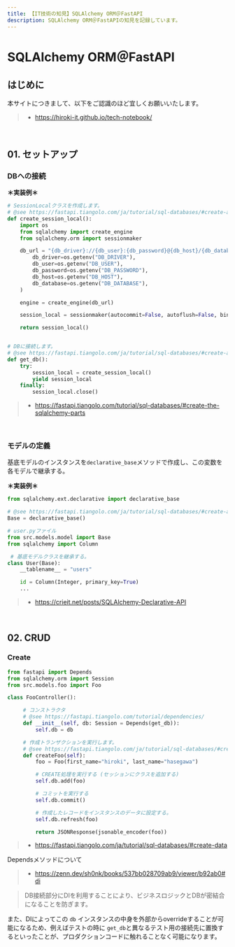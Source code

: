 ```yaml
---
title: 【IT技術の知見】SQLAlchemy ORM＠FastAPI
description: SQLAlchemy ORM＠FastAPIの知見を記録しています。
---
```


# SQLAlchemy ORM＠FastAPI

## はじめに

本サイトにつきまして、以下をご認識のほど宜しくお願いいたします。

> - https://hiroki-it.github.io/tech-notebook/

<br>

## 01. セットアップ

### DBへの接続

**＊実装例＊**

```python
# SessionLocalクラスを作成します。
# @see https://fastapi.tiangolo.com/ja/tutorial/sql-databases/#create-a-sessionlocal-class
def create_session_local():
    import os
    from sqlalchemy import create_engine
    from sqlalchemy.orm import sessionmaker

    db_url = "{db_driver}://{db_user}:{db_password}@{db_host}/{db_database}?charset=utf8".format(
        db_driver=os.getenv("DB_DRIVER"),
        db_user=os.getenv("DB_USER"),
        db_password=os.getenv("DB_PASSWORD"),
        db_host=os.getenv("DB_HOST"),
        db_database=os.getenv("DB_DATABASE"),
    )

    engine = create_engine(db_url)

    session_local = sessionmaker(autocommit=False, autoflush=False, bind=engine)

    return session_local()


# DBに接続します。
# @see https://fastapi.tiangolo.com/ja/tutorial/sql-databases/#create-a-dependency
def get_db():
    try:
        session_local = create_session_local()
        yield session_local
    finally:
        session_local.close()

```

> - https://fastapi.tiangolo.com/tutorial/sql-databases/#create-the-sqlalchemy-parts

<br>

### モデルの定義

基底モデルのインスタンスを`declarative_base`メソッドで作成し、この変数を各モデルで継承する。

**＊実装例＊**

```python
from sqlalchemy.ext.declarative import declarative_base

# @see https://fastapi.tiangolo.com/ja/tutorial/sql-databases/#create-a-base-class
Base = declarative_base()
```

```python
# user.pyファイル
from src.models.model import Base
from sqlalchemy import Column

 # 基底モデルクラスを継承する。
class User(Base):
    __tablename__ = "users"

    id = Column(Integer, primary_key=True)
    ...
```

> - https://crieit.net/posts/SQLAlchemy-Declarative-API

<br>

## 02. CRUD

### Create

```python
from fastapi import Depends
from sqlalchemy.orm import Session
from src.models.foo import Foo

class FooController():

     # コンストラクタ
     # @see https://fastapi.tiangolo.com/tutorial/dependencies/
     def __init__(self, db: Session = Depends(get_db)):
         self.db = db

     # 作成トランザクションを実行します。
     # @see https://fastapi.tiangolo.com/ja/tutorial/sql-databases/#create-data
     def createFoo(self):
         foo = Foo(first_name="hiroki", last_name="hasegawa")

         # CREATE処理を実行する (セッションにクラスを追加する)
         self.db.add(foo)

         # コミットを実行する
         self.db.commit()

         # 作成したレコードをインスタンスのデータに設定する。
         self.db.refresh(foo)

         return JSONResponse(jsonable_encoder(foo))

```

> - https://fastapi.tiangolo.com/ja/tutorial/sql-databases/#create-data

Dependsメソッドについて

> - https://zenn.dev/sh0nk/books/537bb028709ab9/viewer/b92ab0#di

> DB接続部分にDIを利用することにより、ビジネスロジックとDBが密結合になることを防ぎます。

また、DIによってこの `db` インスタンスの中身を外部からoverrideすることが可能になるため、例えばテストの時に `get_db`と異なるテスト用の接続先に置換するといったことが、プロダクションコードに触れることなく可能になります。

